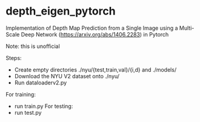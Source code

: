 # depth_eigen_pytorch
Implementation of Depth Map Prediction from a Single Image using a Multi-Scale Deep Network (https://arxiv.org/abs/1406.2283) in Pytorch

Note: this is unofficial


Steps:
- Create empty directories ./nyu/{test,train,val}/{i,d} and ./models/
- Download the NYU V2 dataset onto ./nyu/
- Run dataloaderv2.py

For training:
- run train.py
For testing:
- run test.py
